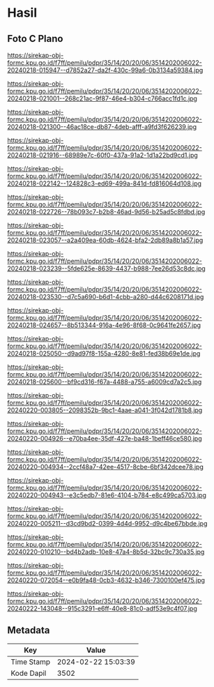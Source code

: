 # Hasil

## Foto C Plano

https://sirekap-obj-formc.kpu.go.id/f7ff/pemilu/pdpr/35/14/20/20/06/3514202006022-20240218-015947--d7852a27-da2f-430c-99a6-0b3134a59384.jpg

https://sirekap-obj-formc.kpu.go.id/f7ff/pemilu/pdpr/35/14/20/20/06/3514202006022-20240218-021001--268c21ac-9f87-46e4-b304-c766acc1fd1c.jpg

https://sirekap-obj-formc.kpu.go.id/f7ff/pemilu/pdpr/35/14/20/20/06/3514202006022-20240218-021300--46ac18ce-db87-4deb-afff-a9fd3f626239.jpg

https://sirekap-obj-formc.kpu.go.id/f7ff/pemilu/pdpr/35/14/20/20/06/3514202006022-20240218-021916--68989e7c-60f0-437a-91a2-1d1a22bd9cd1.jpg

https://sirekap-obj-formc.kpu.go.id/f7ff/pemilu/pdpr/35/14/20/20/06/3514202006022-20240218-022142--124828c3-ed69-499a-841d-fd816064d108.jpg

https://sirekap-obj-formc.kpu.go.id/f7ff/pemilu/pdpr/35/14/20/20/06/3514202006022-20240218-022726--78b093c7-b2b8-46ad-9d56-b25ad5c8fdbd.jpg

https://sirekap-obj-formc.kpu.go.id/f7ff/pemilu/pdpr/35/14/20/20/06/3514202006022-20240218-023057--a2a409ea-60db-4624-bfa2-2db89a8b1a57.jpg

https://sirekap-obj-formc.kpu.go.id/f7ff/pemilu/pdpr/35/14/20/20/06/3514202006022-20240218-023239--5fde625e-8639-4437-b988-7ee26d53c8dc.jpg

https://sirekap-obj-formc.kpu.go.id/f7ff/pemilu/pdpr/35/14/20/20/06/3514202006022-20240218-023530--d7c5a690-b6d1-4cbb-a280-d44c6208171d.jpg

https://sirekap-obj-formc.kpu.go.id/f7ff/pemilu/pdpr/35/14/20/20/06/3514202006022-20240218-024657--8b513344-916a-4e96-8f68-0c9641fe2657.jpg

https://sirekap-obj-formc.kpu.go.id/f7ff/pemilu/pdpr/35/14/20/20/06/3514202006022-20240218-025050--d9ad97f8-155a-4280-8e81-fed38b69e1de.jpg

https://sirekap-obj-formc.kpu.go.id/f7ff/pemilu/pdpr/35/14/20/20/06/3514202006022-20240218-025600--bf9cd316-f67a-4488-a755-a6009cd7a2c5.jpg

https://sirekap-obj-formc.kpu.go.id/f7ff/pemilu/pdpr/35/14/20/20/06/3514202006022-20240220-003805--2098352b-9bc1-4aae-a041-3f042d1781b8.jpg

https://sirekap-obj-formc.kpu.go.id/f7ff/pemilu/pdpr/35/14/20/20/06/3514202006022-20240220-004926--e70ba4ee-35df-427e-ba48-1beff46ce580.jpg

https://sirekap-obj-formc.kpu.go.id/f7ff/pemilu/pdpr/35/14/20/20/06/3514202006022-20240220-004934--2ccf48a7-42ee-4517-8cbe-6bf342dcee78.jpg

https://sirekap-obj-formc.kpu.go.id/f7ff/pemilu/pdpr/35/14/20/20/06/3514202006022-20240220-004943--e3c5edb7-81e6-4104-b784-e8c499ca5703.jpg

https://sirekap-obj-formc.kpu.go.id/f7ff/pemilu/pdpr/35/14/20/20/06/3514202006022-20240220-005211--d3cd9bd2-0399-4d4d-9952-d9c4be67bbde.jpg

https://sirekap-obj-formc.kpu.go.id/f7ff/pemilu/pdpr/35/14/20/20/06/3514202006022-20240220-010210--bd4b2adb-10e8-47a4-8b5d-32bc9c730a35.jpg

https://sirekap-obj-formc.kpu.go.id/f7ff/pemilu/pdpr/35/14/20/20/06/3514202006022-20240220-072054--e0b9fa48-0cb3-4632-b346-7300100ef475.jpg

https://sirekap-obj-formc.kpu.go.id/f7ff/pemilu/pdpr/35/14/20/20/06/3514202006022-20240222-143048--915c3291-e6ff-40e8-81c0-adf53e9c4f07.jpg


## Metadata

| Key        | Value               |
| ---------- | ------------------- |
| Time Stamp | 2024-02-22 15:03:39 |
| Kode Dapil | 3502                |



